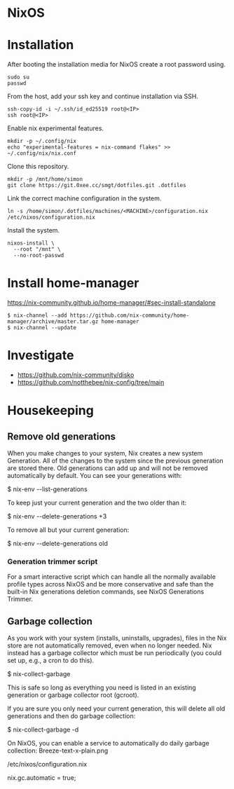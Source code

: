 # NixOS

# Installation

After booting the installation media for NixOS create a root password using.

```
sudo su
passwd
```

From the host, add your ssh key and continue installation via SSH.

```
ssh-copy-id -i ~/.ssh/id_ed25519 root@<IP>
ssh root@<IP>
```

Enable nix experimental features.

```
mkdir -p ~/.config/nix
echo "experimental-features = nix-command flakes" >> ~/.config/nix/nix.conf
```

Clone this repository.

```
mkdir -p /mnt/home/simon
git clone https://git.0xee.cc/smgt/dotfiles.git .dotfiles
```

Link the correct machine configuration in the system.

```
ln -s /home/simon/.dotfiles/machines/<MACHINE>/configuration.nix /etc/nixos/configuration.nix
```

Install the system.

```
nixos-install \
  --root "/mnt" \
  --no-root-passwd
```

# Install home-manager

https://nix-community.github.io/home-manager/#sec-install-standalone

```console
$ nix-channel --add https://github.com/nix-community/home-manager/archive/master.tar.gz home-manager
$ nix-channel --update
```

# Investigate

- https://github.com/nix-community/disko
- https://github.com/notthebee/nix-config/tree/main

# Housekeeping

## Remove old generations

When you make changes to your system, Nix creates a new system Generation. All of the changes to the system since the previous generation are stored there. Old generations can add up and will not be removed automatically by default. You can see your generations with:

  $ nix-env --list-generations

To keep just your current generation and the two older than it:

  $ nix-env --delete-generations +3

To remove all but your current generation:

  $ nix-env --delete-generations old

### Generation trimmer script

For a smart interactive script which can handle all the normally available profile types across NixOS and be more conservative and safe than the built-in Nix generations deletion commands, see NixOS Generations Trimmer.

## Garbage collection

As you work with your system (installs, uninstalls, upgrades), files in the Nix store are not automatically removed, even when no longer needed. Nix instead has a garbage collector which must be run periodically (you could set up, e.g., a cron to do this).

  $ nix-collect-garbage

This is safe so long as everything you need is listed in an existing generation or garbage collector root (gcroot).

If you are sure you only need your current generation, this will delete all old generations and then do garbage collection:

  $ nix-collect-garbage -d

On NixOS, you can enable a service to automatically do daily garbage collection:
Breeze-text-x-plain.png

/etc/nixos/configuration.nix

  nix.gc.automatic = true;

